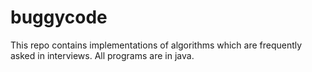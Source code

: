 # buggycode

This repo contains implementations of algorithms which are frequently asked in interviews.
All programs are in java.
